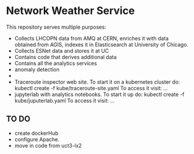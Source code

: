 # Network Weather Service

This repository serves multiple purposes:

* Collects LHCOPN data from AMQ at CERN, enriches it with data obtained from AGIS, indexes it in Elasticsearch at University of Chicago.
* Collects ESNet data and stores it at UC
* Contains code that derives additional data
* Contains all the analytics services
*   anomaly detection
*   
* Traceroute inspector web site.
    To start it on a kubernetes cluster do: kubectl create -f kube/traceroute-site.yaml
    To access it visit: ...
* jupyterlab with analytics notebooks.
    To start it up do: kubectl create -f kube/juputerlab.yaml
    To access it visit: ...


## TO DO

* create dockerHub 
* configure Apache.
* move in code from uct3-lx2
